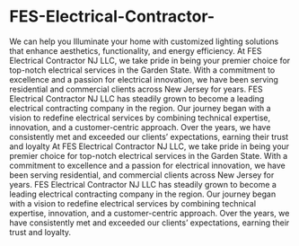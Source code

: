 # FES-Electrical-Contractor-
We can help you Illuminate your home with customized lighting solutions that enhance aesthetics, functionality, and energy efficiency.
At FES Electrical Contractor NJ LLC, we take pride in being your premier choice for top-notch electrical services in the Garden State. With a commitment to excellence and a passion for electrical innovation, we have been serving residential and commercial clients across New Jersey for years.
FES Electrical Contractor NJ LLC has steadily grown to become a leading electrical contracting company in the region. Our journey began with a vision to redefine electrical services by combining technical expertise, innovation, and a customer-centric approach. Over the years, we have consistently met and exceeded our clients’ expectations, earning their trust and loyalty
At FES Electrical Contractor NJ LLC, we take pride in being your premier choice for top-notch electrical services in the Garden State. With a commitment to excellence and a passion for electrical innovation, we have been serving residential, and commercial clients across New Jersey for years.
FES Electrical Contractor NJ LLC has steadily grown to become a leading electrical contracting company in the region. Our journey began with a vision to redefine electrical services by combining technical expertise, innovation, and a customer-centric approach. Over the years, we have consistently met and exceeded our clients’ expectations, earning their trust and loyalty.
